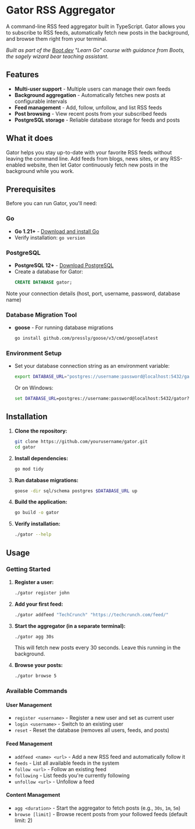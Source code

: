 # Gator RSS Aggregator

A command-line RSS feed aggregator built in TypeScript. Gator allows you to subscribe to RSS feeds, automatically fetch new posts in the background, and browse them right from your terminal.

*Built as part of the [Boot.dev](https://boot.dev) "Learn Go" course with guidance from Boots, the sagely wizard bear teaching assistant.*

## Features

- **Multi-user support** - Multiple users can manage their own feeds
- **Background aggregation** - Automatically fetches new posts at configurable intervals
- **Feed management** - Add, follow, unfollow, and list RSS feeds
- **Post browsing** - View recent posts from your subscribed feeds
- **PostgreSQL storage** - Reliable database storage for feeds and posts

## What it does

Gator helps you stay up-to-date with your favorite RSS feeds without leaving the command line. Add feeds from blogs, news sites, or any RSS-enabled website, then let Gator continuously fetch new posts in the background while you work.

## Prerequisites

Before you can run Gator, you'll need:

### Go
- **Go 1.21+** - [Download and install Go](https://golang.org/dl/)
- Verify installation: `go version`

### PostgreSQL
- **PostgreSQL 12+** - [Download PostgreSQL](https://www.postgresql.org/download/)
- Create a database for Gator:
  ```sql
  CREATE DATABASE gator;
  ```
Note your connection details (host, port, username, password, database name)

### Database Migration Tool
- **goose** - For running database migrations
  ```bash
  go install github.com/pressly/goose/v3/cmd/goose@latest
  ```

### Environment Setup
- Set your database connection string as an environment variable:
  ```bash
  export DATABASE_URL="postgres://username:password@localhost:5432/gator?sslmode=disable"
  ```
  Or on Windows:
  ```cmd
  set DATABASE_URL=postgres://username:password@localhost:5432/gator?sslmode=disable
  ```

## Installation

1. **Clone the repository:**
   ```bash
   git clone https://github.com/yourusername/gator.git
   cd gator
   ```

2. **Install dependencies:**
   ```bash
   go mod tidy
   ```

3. **Run database migrations:**
   ```bash
   goose -dir sql/schema postgres $DATABASE_URL up
   ```

4. **Build the application:**
   ```bash
   go build -o gator
   ```

5. **Verify installation:**
   ```bash
   ./gator --help
   ```

## Usage

### Getting Started

1. **Register a user:**
   ```bash
   ./gator register john
   ```

2. **Add your first feed:**
   ```bash
   ./gator addfeed "TechCrunch" "https://techcrunch.com/feed/"
   ```

3. **Start the aggregator (in a separate terminal):**
   ```bash
   ./gator agg 30s
   ```
   This will fetch new posts every 30 seconds. Leave this running in the background.

4. **Browse your posts:**
   ```bash
   ./gator browse 5
   ```

### Available Commands

#### User Management
- `register <username>` - Register a new user and set as current user
- `login <username>` - Switch to an existing user
- `reset` - Reset the database (removes all users, feeds, and posts)

#### Feed Management
- `addfeed <name> <url>` - Add a new RSS feed and automatically follow it
- `feeds` - List all available feeds in the system
- `follow <url>` - Follow an existing feed
- `following` - List feeds you're currently following
- `unfollow <url>` - Unfollow a feed

#### Content Management
- `agg <duration>` - Start the aggregator to fetch posts (e.g., `30s`, `1m`, `5m`)
- `browse [limit]` - Browse recent posts from your followed feeds (default limit: 2)
